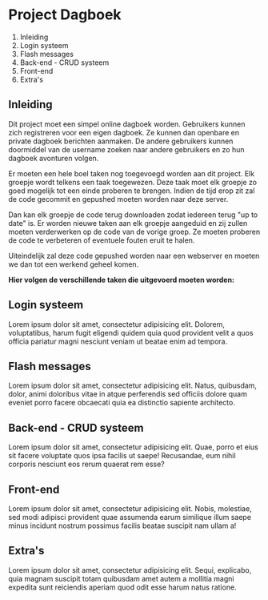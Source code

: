 # Project Dagboek

1. Inleiding
2. Login systeem
3. Flash messages
4. Back-end - CRUD systeem
5. Front-end
6. Extra's

## Inleiding

Dit project moet een simpel online dagboek worden. Gebruikers kunnen zich registreren voor een eigen dagboek. Ze kunnen dan openbare en private dagboek berichten aanmaken. De andere gebruikers kunnen doormiddel van de username zoeken naar andere gebruikers en zo hun dagboek avonturen volgen. 

Er moeten een hele boel taken nog toegevoegd worden aan dit project. Elk groepje wordt telkens een taak toegewezen. Deze taak moet elk groepje zo goed mogelijk tot een einde proberen te brengen. Indien de tijd erop zit zal de code gecommit en gepushed moeten worden naar deze server. 

Dan kan elk groepje de code terug downloaden zodat iedereen terug "up to date" is. Er worden nieuwe taken aan elk groepje aangeduid en zij zullen moeten verderwerken op de code van de vorige groep. Ze moeten proberen de code te verbeteren of eventuele fouten eruit te halen.
 
Uiteindelijk zal deze code gepushed worden naar een webserver en moeten we dan tot een werkend geheel komen.

**Hier volgen de verschillende taken die uitgevoerd moeten worden:**

## Login systeem

Lorem ipsum dolor sit amet, consectetur adipisicing elit. Dolorem, voluptatibus, harum fugit eligendi quidem quia quod provident velit a quos officia pariatur magni nesciunt veniam ut beatae enim ad tempora.

## Flash messages

Lorem ipsum dolor sit amet, consectetur adipisicing elit. Natus, quibusdam, dolor, animi doloribus vitae in atque perferendis sed officiis dolore quam eveniet porro facere obcaecati quia ea distinctio sapiente architecto.

## Back-end - CRUD systeem

Lorem ipsum dolor sit amet, consectetur adipisicing elit. Quae, porro et eius sit facere voluptate quos ipsa facilis ut saepe! Recusandae, eum nihil corporis nesciunt eos rerum quaerat rem esse?

## Front-end

Lorem ipsum dolor sit amet, consectetur adipisicing elit. Nobis, molestiae, sed modi adipisci provident quae assumenda earum similique illum saepe minus incidunt nostrum possimus facilis beatae suscipit nam ullam a!

## Extra's

Lorem ipsum dolor sit amet, consectetur adipisicing elit. Sequi, explicabo, quia magnam suscipit totam quibusdam amet autem a mollitia magni expedita sunt reiciendis aperiam quod odit esse harum natus ratione.